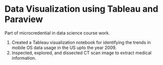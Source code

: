 # Data Visualization using Tableau and Paraview
Part of microcredential in data science course work.
1) Created a Tableau visualization notebook for identifying the trends in mobile OS data usage in the US upto the year 2009. 
2) Inspected, explored, and dissected CT scan image to extract medical information.
